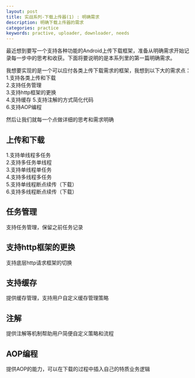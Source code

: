 ```yaml
---
layout: post 
title: 实战系列-下载上传器(1) : 明确需求
description: 明确下载上传器的需求
categories: practice
keywords: practive, uploader, downloader, needs 
---
```

最近想到要写一个支持各种功能的Android上传下载框架，准备从明确需求开始记录每一步中的思考和收获。下面将要说明的是本系列里的第一篇明确需求。  

我想要实现的是一个可以应付各类上传下载需求的框架，我想到以下大的需求点：  
1.支持各类上传和下载  
2.支持任务管理  
3.支持http框架的更换  
4.支持缓存
5.支持注解的方式简化代码    
6.支持AOP编程  

然后让我们就每一个点做详细的思考和需求明确  
## 上传和下载
1.支持单线程多任务  
2.支持多任务单线程  
3.支持单线程单任务  
4.支持多线程多任务  
5.支持单线程断点续传（下载）  
6.支持多线程断点续传（下载）  

## 任务管理  
支持任务管理，保留之前任务记录  

## 支持http框架的更换  
支持底层http请求框架的切换  

## 支持缓存
提供缓存管理，支持用户自定义缓存管理策略  

## 注解
提供注解等机制帮助用户简便自定义策略和流程  

## AOP编程
提供AOP的能力，可以在下载的过程中插入自己的特质业务逻辑  


